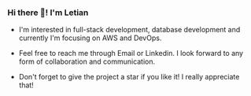 ### Hi there 👋! I'm Letian
- I'm interested in full-stack development, database development and currently I'm focusing on AWS and DevOps.
- Feel free to reach me through Email or Linkedin. I look forward to any form of collaboration and communication.
  
- Don't forget to give the project a star if you like it! I really appreciate that!

<!---
RealAvocado/RealAvocado is a ✨ special ✨ repository because its `README.md` (this file) appears on your GitHub profile.
You can click the Preview link to take a look at your changes.
--->
